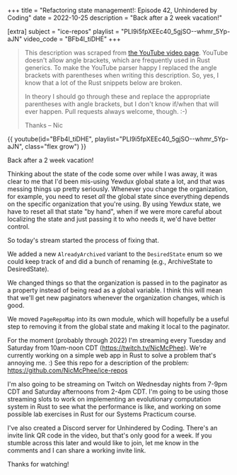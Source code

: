 +++
title = "Refactoring state management!: Episode 42, Unhindered by Coding"
date = 2022-10-25
description = "Back after a 2 week vacation!"

[extra]
subject = "ice-repos"
playlist = "PLI9i5fpXEEc40_5gjSO--whmr_5Yp-aJN"
video_code = "BFb4l_tiDHE"
+++

> This description was scraped from
> [the YouTube video page](https://www.youtube.com/watch?v=BFb4l_tiDHE&list=PLI9i5fpXEEc40_5gjSO--whmr_5Yp-aJN).
> YouTube doesn't allow angle brackets, which are frequently used
> in Rust generics. To make the YouTube parser happy I replaced the
> angle brackets with parentheses when writing this description.
> So, yes, I know that a lot of the Rust snippets below are broken.
>
> In theory I should go through these and replace
> the appropriate parentheses with angle brackets, but I don't
> know if/when that will ever happen. Pull requests always
> welcome, though. :-)
>
> Thanks – Nic

<div>
 {{ 
    youtube(id="BFb4l_tiDHE", playlist="PLI9i5fpXEEc40_5gjSO--whmr_5Yp-aJN", class="flex grow")
 }} 
</div>

Back after a 2 week vacation!

Thinking about the state of the code some over while I was away, it was clear to me that I'd been mis-using Yewdux global state a lot, and that was messing things up pretty seriously. Whenever you change the organization, for example, you need to reset *all* the global state since everything depends on the specific organization that you're using. By using Yewdux state, we have to reset all that state "by hand", when if we were more careful about localizing the state and just passing it to who needs it, we'd have better control.

So today's stream started the process of fixing that.

We added a new `AlreadyArchived` variant to the `DesiredState` enum so we could keep track of  and did a bunch of renaming (e.g., ArchiveState to DesiredState).

We changed things so that the organization is passed in to the paginator as a property instead of being read as a global variable. I think this will mean that we'll get new paginators whenever the organization changes, which is good.

We moved `PageRepoMap` into its own module, which will hopefully be a useful step to removing it from the global state and making it local to the paginator.

For the moment (probably through 2022) I'm streaming every Tuesday and Saturday from 10am-noon CDT (https://twitch.tv/NicMcPhee). We're currently working on a simple web app in Rust to solve a problem that's annoying me. :) See this repo for a description of the problem: https://github.com/NicMcPhee/ice-repos

I'm also going to be streaming on Twitch on Wednesday nights from 7-9pm CDT and Saturday afternoons from 2-4pm CDT. I'm going to be using those streaming slots to work on implementing an evolutionary computation system in Rust to see what the performance is like, and working on some possible lab exercises in Rust for our Systems Practicum course.

I've also created a Discord server for Unhindered by Coding. There's an invite link QR code in the video, but that's only good for a week. If you stumble across this later and would like to join, let me know in the comments and I can share a working invite link.

Thanks for watching!
